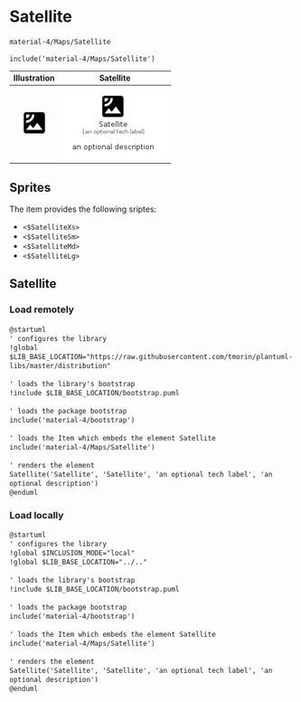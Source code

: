 # Satellite


```text
material-4/Maps/Satellite
```

```text
include('material-4/Maps/Satellite')
```



| Illustration | Satellite |
| :---: | :---: |
| ![illustration for Illustration](../../material-4/Maps/Satellite.png) | ![illustration for Satellite](../../material-4/Maps/Satellite.Local.png) |



## Sprites
The item provides the following sriptes:

- `<$SatelliteXs>`
- `<$SatelliteSm>`
- `<$SatelliteMd>`
- `<$SatelliteLg>`





## Satellite

### Load remotely
```plantuml
@startuml
' configures the library
!global $LIB_BASE_LOCATION="https://raw.githubusercontent.com/tmorin/plantuml-libs/master/distribution"

' loads the library's bootstrap
!include $LIB_BASE_LOCATION/bootstrap.puml

' loads the package bootstrap
include('material-4/bootstrap')

' loads the Item which embeds the element Satellite
include('material-4/Maps/Satellite')

' renders the element
Satellite('Satellite', 'Satellite', 'an optional tech label', 'an optional description')
@enduml
```

### Load locally
```plantuml
@startuml
' configures the library
!global $INCLUSION_MODE="local"
!global $LIB_BASE_LOCATION="../.."

' loads the library's bootstrap
!include $LIB_BASE_LOCATION/bootstrap.puml

' loads the package bootstrap
include('material-4/bootstrap')

' loads the Item which embeds the element Satellite
include('material-4/Maps/Satellite')

' renders the element
Satellite('Satellite', 'Satellite', 'an optional tech label', 'an optional description')
@enduml
```

